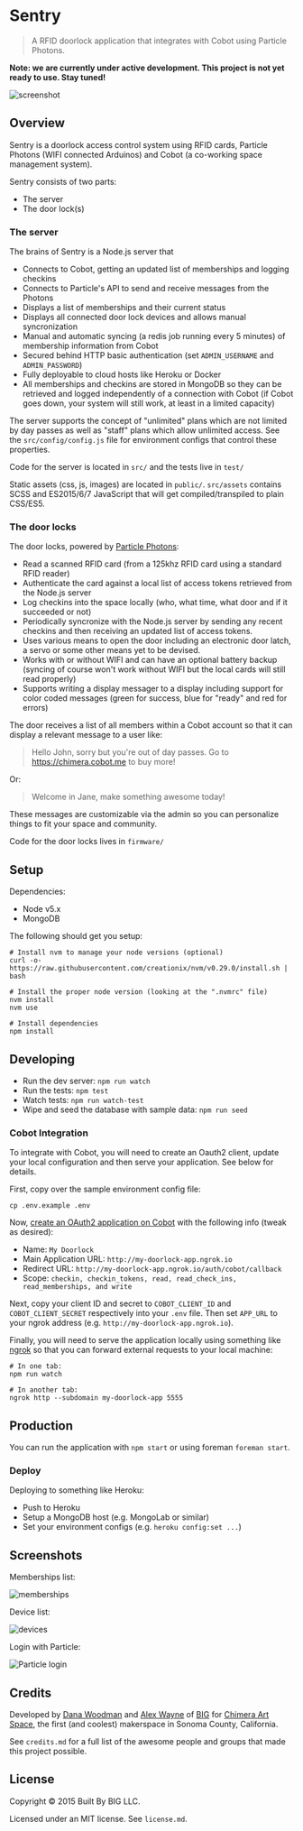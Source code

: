 # Sentry

> A RFID doorlock application that integrates with Cobot using Particle Photons.

**Note: we are currently under active development. This project is not yet ready to use. Stay tuned!**

![screenshot](http://cl.ly/e4y0/Screen%20Shot%202015-12-12%20at%202.33.19%20PM.png)

## Overview

Sentry is a doorlock access control system using RFID cards, Particle Photons (WIFI connected Arduinos) and Cobot (a co-working space management system).

Sentry consists of two parts:

- The server
- The door lock(s)

### The server

The brains of Sentry is a Node.js server that

- Connects to Cobot, getting an updated list of memberships and logging checkins
- Connects to Particle's API to send and receive messages from the Photons
- Displays a list of memberships and their current status
- Displays all connected door lock devices and allows manual syncronization
- Manual and automatic syncing (a redis job running every 5 minutes) of membership information from Cobot
- Secured behind HTTP basic authentication (set `ADMIN_USERNAME` and `ADMIN_PASSWORD`)
- Fully deployable to cloud hosts like Heroku or Docker
- All memberships and checkins are stored in MongoDB so they can be retrieved and logged independently of a connection with Cobot (if Cobot goes down, your system will still work, at least in a limited capacity)

The server supports the concept of "unlimited" plans which are not limited by day passes as well as "staff" plans which allow unlimited access. See the `src/config/config.js` file for environment configs that control these properties.

Code for the server is located in `src/` and the tests live in `test/`

Static assets (css, js, images) are located in `public/`. `src/assets` contains SCSS and ES2015/6/7 JavaScript that will get compiled/transpiled to plain CSS/ES5.


### The door locks

The door locks, powered by [Particle Photons](https://store.particle.io/):

- Read a scanned RFID card (from a 125khz RFID card using a standard RFID reader)
- Authenticate the card against a local list of access tokens retrieved from the Node.js server
- Log checkins into the space locally (who, what time, what door and if it succeeded or not)
- Periodically syncronize with the Node.js server by sending any recent checkins and then receiving an updated list of access tokens.
- Uses various means to open the door including an electronic door latch, a servo or some other means yet to be devised.
- Works with or without WIFI and can have an optional battery backup (syncing of course won't work without WIFI but the local cards will still read properly)
- Supports writing a display messager to a display including support for color coded messages (green for success, blue for "ready" and red for errors)

The door receives a list of all members within a Cobot account so that it can display a relevant message to a user like:

> Hello John, sorry but you're out of day passes. Go to https://chimera.cobot.me to buy more!

Or:

> Welcome in Jane, make something awesome today!

These messages are customizable via the admin so you can personalize things to fit your space and community.

Code for the door locks lives in `firmware/`


## Setup

Dependencies:

- Node v5.x
- MongoDB

The following should get you setup:

```shell
# Install nvm to manage your node versions (optional)
curl -o- https://raw.githubusercontent.com/creationix/nvm/v0.29.0/install.sh | bash

# Install the proper node version (looking at the ".nvmrc" file)
nvm install
nvm use

# Install dependencies
npm install
```


## Developing

- Run the dev server: `npm run watch`
- Run the tests: `npm test`
- Watch tests: `npm run watch-test`
- Wipe and seed the database with sample data: `npm run seed`


### Cobot Integration

To integrate with Cobot, you will need to create an Oauth2 client, update your local configuration and then serve your application. See below for details.

First, copy over the sample environment config file:

```shell
cp .env.example .env
```

Now, [create an OAuth2 application on Cobot](https://www.cobot.me/oauth2_clients/new) with the following info (tweak as desired):

- Name: `My Doorlock`
- Main Application URL: `http://my-doorlock-app.ngrok.io`
- Redirect URL: `http://my-doorlock-app.ngrok.io/auth/cobot/callback`
- Scope: `checkin, checkin_tokens, read, read_check_ins, read_memberships, and write`

Next, copy your client ID and secret to `COBOT_CLIENT_ID` and `COBOT_CLIENT_SECRET` respectively into your `.env` file. Then set `APP_URL` to your ngrok address (e.g. `http://my-doorlock-app.ngrok.io`).

Finally, you will need to serve the application locally using something like [ngrok](http://ngrok.io) so that you can forward external requests to your local machine:

```shell
# In one tab:
npm run watch

# In another tab:
ngrok http --subdomain my-doorlock-app 5555
```


## Production

You can run the application with `npm start` or using foreman `foreman start`.


### Deploy

Deploying to something like Heroku:

- Push to Heroku
- Setup a MongoDB host (e.g. MongoLab or similar)
- Set your environment configs (e.g. `heroku config:set ...`)


## Screenshots

Memberships list:

![memberships](http://cl.ly/e4y0/Screen%20Shot%202015-12-12%20at%202.33.19%20PM.png)

Device list:

![devices](http://cl.ly/e4lt/Screen%20Shot%202015-12-12%20at%202.35.10%20PM.png)

Login with Particle:

![Particle login](http://cl.ly/e4BS/Screen%20Shot%202015-12-12%20at%202.36.14%20PM.png)


## Credits

Developed by [Dana Woodman](http://danawoodman.com) and [Alex Wayne](http://beautifulpixel.com) of [BIG](http://builtbybig.com) for [Chimera Art Space](http://chimeraarts.org), the first (and coolest) makerspace in Sonoma County, California.

See `credits.md` for a full list of the awesome people and groups that made this project possible.


## License

Copyright &copy; 2015 Built By BIG LLC.

Licensed under an MIT license. See `license.md`.
